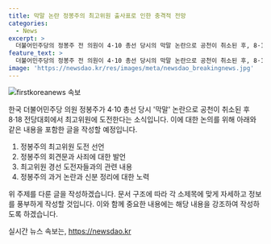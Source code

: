 ```yaml
---
title: 막말 논란 정봉주의 최고위원 출사표로 인한 충격적 전망
categories:
  - News
excerpt: >
  더불어민주당의 정봉주 전 의원이 4·10 총선 당시의 막말 논란으로 공천이 취소된 후, 8·18 전당대회 최고위원 선거에 도전장을 냈다. 과거 발언에 대한 사과와 이를 통한 신변 정리를 강조하며 윤석열 대통령 탄핵을 선언했다. 또한, 동등한 싸움과 공격적인 자세를 강조하며, 최고위원 경선 도전자는 7명으로 늘어나고 있다.
feature_text: >
  더불어민주당의 정봉주 전 의원이 4·10 총선 당시의 막말 논란으로 공천이 취소된 후, 8·18 전당대회 최고위원 선거에 도전장을 냈다. 과거 발언에 대한 사과와 이를 통한 신변 정리를 강조하며 윤석열 대통령 탄핵을 선언했다. 또한, 동등한 싸움과 공격적인 자세를 강조하며, 최고위원 경선 도전자는 7명으로 늘어나고 있다.
image: 'https://newsdao.kr/res/images/meta/newsdao_breakingnews.jpg'
---
```


<p><img src="https://newsdao.kr/res/images/meta/newsdao_breakingnews.jpg" alt="firstkoreanews 속보" /></p>

<p>한국 더불어민주당 의원 정봉주가 4·10 총선 당시 '막말' 논란으로 공천이 취소된 후 8·18 전당대회에서 최고위원에 도전한다는 소식입니다. 이에 대한 논의를 위해 아래와 같은 내용을 포함한 글을 작성할 예정입니다.</p>

<ol>
<li>정봉주의 최고위원 도전 선언</li>
<li>정봉주의 회견문과 사죄에 대한 발언</li>
<li>최고위원 경선 도전자들과의 관련 내용</li>
<li>정봉주의 과거 논란과 신분 정리에 대한 노력</li>
</ol>

<p>위 주제를 다룬 글을 작성하겠습니다. 문서 구조에 따라 각 소제목에 맞게 자세하고 정보를 풍부하게 작성할 것입니다. 이와 함께 중요한 내용에는 해당 내용을 강조하여 작성하도록 하겠습니다.</p>
실시간 뉴스 속보는, <a href="https://newsdao.kr" rel="dofollow">https://newsdao.kr</a>


